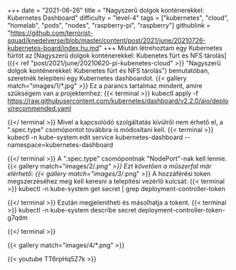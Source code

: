 +++
date = "2021-06-26"
title = "Nagyszerű dolgok konténerekkel: Kubernetes Dashboard"
difficulty = "level-4"
tags = ["kubernetes", "cloud", "homelab", "pods", "nodes", "raspberry-pi", "raspberry"]
githublink = "https://github.com/terrorist-squad/knedelverse/blob/master/content/post/2021/june/20210726-kubernetes-board/index.hu.md"
+++
Miután létrehoztam egy Kubernetes fürtöt az [Nagyszerű dolgok konténerekkel: Kubenetes fürt és NFS tárolás]({{< ref "post/2021/june/20210620-pi-kubenetes-cloud" >}} "Nagyszerű dolgok konténerekkel: Kubenetes fürt és NFS tárolás") bemutatóban, szeretnék telepíteni egy Kubernetes dashboardot.
{{< gallery match="images/1/*.jpg" >}}
Ez a parancs tartalmaz mindent, amire szükségem van a projektemhez:
{{< terminal >}}
kubectl apply -f https://raw.githubusercontent.com/kubernetes/dashboard/v2.2.0/aio/deploy/recommended.yaml

{{</ terminal >}}
Mivel a kapcsolódó szolgáltatás kívülről nem érhető el, a ".spec.type" csomópontot továbbra is módosítani kell.
{{< terminal >}}
kubectl -n kube-system edit service kubernetes-dashboard --namespace=kubernetes-dashboard

{{</ terminal >}}
A ".spec.type" csomópontnak "NodePort"-nak kell lennie.
{{< gallery match="images/2/*.png" >}}
Ezt követően a műszerfal már elérhető:
{{< gallery match="images/3/*.png" >}}
A hozzáférési token megszerzéséhez meg kell keresni a telepítési vezérlő kulcsát:
{{< terminal >}}
kubectl -n kube-system get secret | grep deployment-controller-token

{{</ terminal >}}
Ezután megjelenítheti és másolhatja a tokent.
{{< terminal >}}
kubectl -n kube-system describe secret deployment-controller-token-g7qdm

{{</ terminal >}}

{{< gallery match="images/4/*.png" >}}

{{< youtube TT6rpHq5Z7k  >}}
